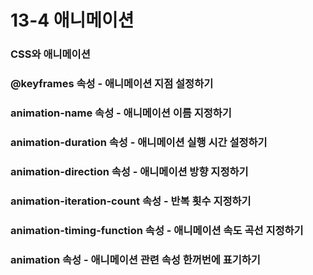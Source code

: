# 13-4 애니메이션

### CSS와 애니메이션

### **@keyframes** 속성 - 애니메이션 지점 설정하기

### **animation-name** 속성 - 애니메이션 이름 지정하기

### **animation-duration** 속성 - 애니메이션 실행 시간 설정하기

### **animation-direction** 속성 - 애니메이션 방향 지정하기

### **animation-iteration-count** 속성 - 반복 횟수 지정하기

### **animation-timing-function** 속성 - 애니메이션 속도 곡선 지정하기

### **animation** 속성 - 애니메이션 관련 속성 한꺼번에 표기하기



